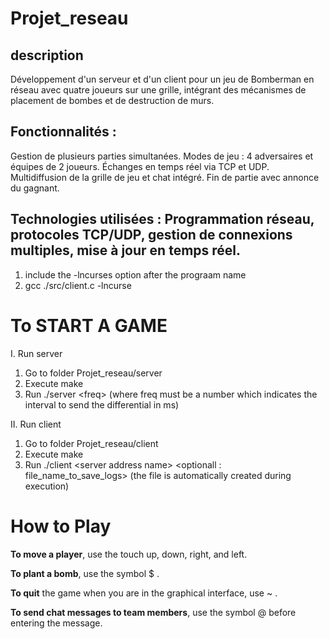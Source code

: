 # Projet_reseau

## description 
Développement d'un serveur et d'un client pour un jeu de Bomberman en réseau avec quatre joueurs sur une grille, intégrant des mécanismes de placement de bombes et de destruction de murs.

## Fonctionnalités :
Gestion de plusieurs parties simultanées.
Modes de jeu : 4 adversaires et équipes de 2 joueurs.
Échanges en temps réel via TCP et UDP.
Multidiffusion de la grille de jeu et chat intégré.
Fin de partie avec annonce du gagnant.

## Technologies utilisées : Programmation réseau, protocoles TCP/UDP, gestion de connexions multiples, mise à jour en temps réel.

1.  include the -lncurses option after the prograam name
2.  gcc ./src/client.c -lncurse


# To START A GAME

I. Run server

1.  Go to folder Projet_reseau/server
2.  Execute make
3.  Run ./server \<freq> (where freq must be a number which indicates the interval to send the differential in ms)

II. Run client

1.  Go to folder Projet_reseau/client
2.  Execute make
3.  Run ./client \<server address name> \<optionall : file_name_to_save_logs> (the file is automatically created during execution)


# How to Play 

**To move a player**, use the touch up, down, right, and left.

**To plant a bomb**, use the symbol $ . 

**To quit** the game when you are in the graphical interface, use ~ .

**To send chat messages to team members**, use the symbol @ before entering the message.
